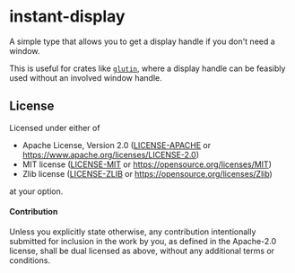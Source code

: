 # instant-display

A simple type that allows you to get a display handle if you don't need a window.

This is useful for crates like [`glutin`], where a display handle can be feasibly used
without an involved window handle.

[`glutin`]: https://crates.io/crates/glutin

## License

Licensed under either of

 * Apache License, Version 2.0 ([LICENSE-APACHE](LICENSE-APACHE) or https://www.apache.org/licenses/LICENSE-2.0)
 * MIT license ([LICENSE-MIT](LICENSE-MIT) or https://opensource.org/licenses/MIT)
 * Zlib license ([LICENSE-ZLIB](LICENSE-ZLIB) or https://opensource.org/licenses/Zlib)

at your option.

#### Contribution

Unless you explicitly state otherwise, any contribution intentionally submitted
for inclusion in the work by you, as defined in the Apache-2.0 license, shall be
dual licensed as above, without any additional terms or conditions.
